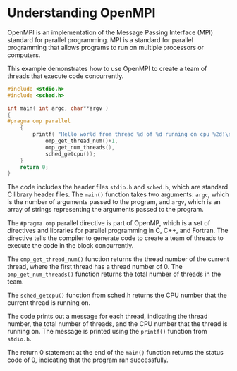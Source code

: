 # Understanding OpenMPI
OpenMPI is an implementation of the Message Passing Interface (MPI) standard for parallel programming. MPI is a standard for parallel programming that allows programs to run on multiple processors or computers.

This example demonstrates how to use OpenMPI to create a team of threads that execute code concurrently.

``` c
#include <stdio.h>
#include <sched.h>

int main( int argc, char**argv )
{
#pragma omp parallel
    {
        printf( "Hello world from thread %d of %d running on cpu %2d!\n", 
            omp_get_thread_num()+1, 
            omp_get_num_threads(),
            sched_getcpu());
    }
    return 0;
}
```
The code includes the header files `stdio.h` and `sched.h`, which are standard C library header files. The `main()` function takes two arguments: `argc`, which is the number of arguments passed to the program, and `argv`, which is an array of strings representing the arguments passed to the program.

The `#pragma omp` parallel directive is part of OpenMP, which is a set of directives and libraries for parallel programming in C, C++, and Fortran. The directive tells the compiler to generate code to create a team of threads to execute the code in the block concurrently.

The `omp_get_thread_num()` function returns the thread number of the current thread, where the first thread has a thread number of 0. The `omp_get_num_threads()` function returns the total number of threads in the team.

The `sched_getcpu()` function from sched.h returns the CPU number that the current thread is running on.

The code prints out a message for each thread, indicating the thread number, the total number of threads, and the CPU number that the thread is running on. The message is printed using the `printf()` function from `stdio.h`.

The return 0 statement at the end of the `main()` function returns the status code of 0, indicating that the program ran successfully.



